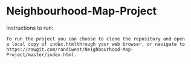# Neighbourhood-Map-Project

Instructions to run:

	To run the project you can choose to clone the repository and open
	a local copy of index.htmlthrough your web browser, or navigate to
	https://rawgit.com/randiwest/Neighbourhood-Map-Project/master/index.html.
